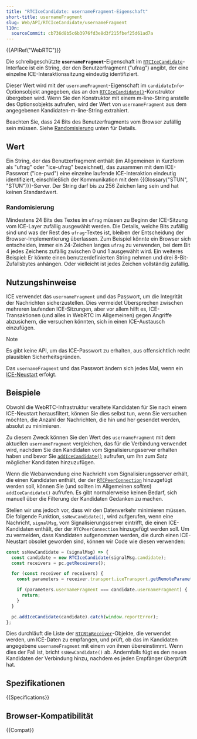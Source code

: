```yaml
---
title: "RTCIceCandidate: usernameFragment-Eigenschaft"
short-title: usernameFragment
slug: Web/API/RTCIceCandidate/usernameFragment
l10n:
  sourceCommit: cb736d8b5c6b3976fd3e8d3f215fbef25d61ad7a
---
```


{{APIRef("WebRTC")}}

Die schreibgeschützte **`usernameFragment`**-Eigenschaft im [`RTCIceCandidate`](/de/docs/Web/API/RTCIceCandidate)-Interface ist ein String, der den Benutzerfragment ("ufrag") angibt, der eine einzelne ICE-Interaktionssitzung eindeutig identifiziert.

Dieser Wert wird mit der `usernameFragment`-Eigenschaft im `candidateInfo`-Optionsobjekt angegeben, das an den [`RTCIceCandidate()`](/de/docs/Web/API/RTCIceCandidate/RTCIceCandidate)-Konstruktor übergeben wird. Wenn Sie den Konstruktor mit einem m-line-String anstelle des Optionsobjekts aufrufen, wird der Wert von `usernameFragment` aus dem angegebenen Kandidaten-m-line-String extrahiert.

Beachten Sie, dass 24 Bits des Benutzerfragments vom Browser zufällig sein müssen. Siehe [Randomisierung](#randomisierung) unten für Details.

## Wert

Ein String, der das Benutzerfragment enthält (im Allgemeinen in Kurzform als "ufrag" oder "ice-ufrag" bezeichnet), das zusammen mit dem ICE-Passwort ("ice-pwd") eine einzelne laufende ICE-Interaktion eindeutig identifiziert, einschließlich der Kommunikation mit dem {{Glossary("STUN", "STUN")}}-Server. Der String darf bis zu 256 Zeichen lang sein und hat keinen Standardwert.

### Randomisierung

Mindestens 24 Bits des Textes im `ufrag` müssen zu Beginn der ICE-Sitzung vom ICE-Layer zufällig ausgewählt werden. Die Details, welche Bits zufällig sind und was der Rest des `ufrag`-Textes ist, bleiben der Entscheidung der Browser-Implementierung überlassen. Zum Beispiel könnte ein Browser sich entscheiden, immer ein 24-Zeichen langes `ufrag` zu verwenden, bei dem Bit 4 jedes Zeichens zufällig zwischen 0 und 1 ausgewählt wird. Ein weiteres Beispiel: Er könnte einen benutzerdefinierten String nehmen und drei 8-Bit-Zufallsbytes anhängen. Oder vielleicht ist jedes Zeichen vollständig zufällig.

## Nutzungshinweise

ICE verwendet das `usernameFragment` und das Passwort, um die Integrität der Nachrichten sicherzustellen. Dies vermeidet Übersprechen zwischen mehreren laufenden ICE-Sitzungen, aber vor allem hilft es, ICE-Transaktionen (und alles in WebRTC im Allgemeinen) gegen Angriffe abzusichern, die versuchen könnten, sich in einen ICE-Austausch einzufügen.

> [!NOTE]
> Es gibt keine API, um das ICE-Passwort zu erhalten, aus offensichtlich recht plausiblen Sicherheitsgründen.

Das `usernameFragment` und das Passwort ändern sich jedes Mal, wenn ein [ICE-Neustart](/de/docs/Web/API/WebRTC_API/Session_lifetime#ice_restart) erfolgt.

## Beispiele

Obwohl die WebRTC-Infrastruktur veraltete Kandidaten für Sie nach einem ICE-Neustart herausfiltert, können Sie dies selbst tun, wenn Sie versuchen möchten, die Anzahl der Nachrichten, die hin und her gesendet werden, absolut zu minimieren.

Zu diesem Zweck können Sie den Wert des `usernameFragment` mit dem aktuellen `usernameFragment` vergleichen, das für die Verbindung verwendet wird, nachdem Sie den Kandidaten vom Signalisierungsserver erhalten haben und bevor Sie [`addIceCandidate()`](/de/docs/Web/API/RTCPeerConnection/addIceCandidate) aufrufen, um ihn zum Satz möglicher Kandidaten hinzuzufügen.

Wenn die Webanwendung eine Nachricht vom Signalisierungsserver erhält, die einen Kandidaten enthält, der der [`RTCPeerConnection`](/de/docs/Web/API/RTCPeerConnection) hinzugefügt werden soll, können Sie (und sollten im Allgemeinen _sollten_) `addIceCandidate()` aufrufen. Es gibt normalerweise keinen Bedarf, sich manuell über die Filterung der Kandidaten Gedanken zu machen.

Stellen wir uns jedoch vor, dass wir den Datenverkehr minimieren müssen. Die folgende Funktion, `ssNewCandidate()`, wird aufgerufen, wenn eine Nachricht, `signalMsg`, vom Signalisierungsserver eintrifft, die einen ICE-Kandidaten enthält, der der `RTCPeerConnection` hinzugefügt werden soll. Um zu vermeiden, dass Kandidaten aufgenommen werden, die durch einen ICE-Neustart obsolet geworden sind, können wir Code wie diesen verwenden:

```js
const ssNewCandidate = (signalMsg) => {
  const candidate = new RTCIceCandidate(signalMsg.candidate);
  const receivers = pc.getReceivers();

  for (const receiver of receivers) {
    const parameters = receiver.transport.iceTransport.getRemoteParameters();

    if (parameters.usernameFragment === candidate.usernameFragment) {
      return;
    }
  }

  pc.addIceCandidate(candidate).catch(window.reportError);
};
```

Dies durchläuft die Liste der [`RTCRtpReceiver`](/de/docs/Web/API/RTCRtpReceiver)-Objekte, die verwendet werden, um ICE-Daten zu empfangen, und prüft, ob das im Kandidaten angegebene `usernameFragment` mit einem von ihnen übereinstimmt. Wenn dies der Fall ist, bricht `ssNewCandidate()` ab. Andernfalls fügt es den neuen Kandidaten der Verbindung hinzu, nachdem es jeden Empfänger überprüft hat.

## Spezifikationen

{{Specifications}}

## Browser-Kompatibilität

{{Compat}}
